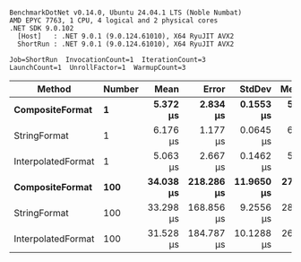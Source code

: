 ```

BenchmarkDotNet v0.14.0, Ubuntu 24.04.1 LTS (Noble Numbat)
AMD EPYC 7763, 1 CPU, 4 logical and 2 physical cores
.NET SDK 9.0.102
  [Host]   : .NET 9.0.1 (9.0.124.61010), X64 RyuJIT AVX2
  ShortRun : .NET 9.0.1 (9.0.124.61010), X64 RyuJIT AVX2

Job=ShortRun  InvocationCount=1  IterationCount=3  
LaunchCount=1  UnrollFactor=1  WarmupCount=3  

```
| Method             | Number | Mean      | Error      | StdDev     | Median    | Min       | Max       | Allocated |
|------------------- |------- |----------:|-----------:|-----------:|----------:|----------:|----------:|----------:|
| **CompositeFormat**    | **1**      |  **5.372 μs** |   **2.834 μs** |  **0.1553 μs** |  **5.419 μs** |  **5.199 μs** |  **5.499 μs** |     **872 B** |
| StringFormat       | 1      |  6.176 μs |   1.177 μs |  0.0645 μs |  6.203 μs |  6.102 μs |  6.222 μs |     896 B |
| InterpolatedFormat | 1      |  5.063 μs |   2.667 μs |  0.1462 μs |  5.080 μs |  4.910 μs |  5.200 μs |     872 B |
| **CompositeFormat**    | **100**    | **34.038 μs** | **218.286 μs** | **11.9650 μs** | **27.145 μs** | **27.116 μs** | **47.855 μs** |   **14336 B** |
| StringFormat       | 100    | 33.298 μs | 168.856 μs |  9.2556 μs | 28.823 μs | 27.131 μs | 43.941 μs |   16736 B |
| InterpolatedFormat | 100    | 31.528 μs | 184.787 μs | 10.1288 μs | 26.044 μs | 25.323 μs | 43.216 μs |   14336 B |
